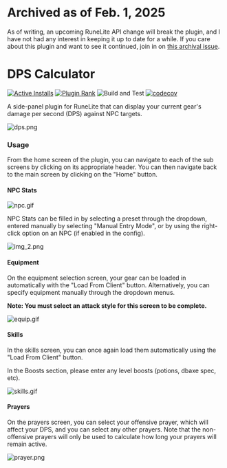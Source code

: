 # Archived as of Feb. 1, 2025

As of writing, an upcoming RuneLite API change will break the plugin, and I have not had any interest in keeping it up to date for a while. If you care about this plugin and want to see it continued, join in on [this archival issue](#136).

# DPS Calculator

[![Active Installs](http://img.shields.io/endpoint?url=https://api.runelite.net/pluginhub/shields/installs/plugin/dps-calculator)](https://runelite.net/plugin-hub/show/dps-calculator)
[![Plugin Rank](http://img.shields.io/endpoint?url=https://api.runelite.net/pluginhub/shields/rank/plugin/dps-calculator)](https://runelite.net/plugin-hub/show/dps-calculator)
![Build and Test](https://github.com/LlemonDuck/dps-calculator/actions/workflows/build_and_test.yml/badge.svg)
[![codecov](https://codecov.io/gh/LlemonDuck/dps-calculator/branch/master/graph/badge.svg)](https://codecov.io/gh/LlemonDuck/dps-calculator)

A side-panel plugin for RuneLite
that can display your current gear's
damage per second (DPS)
against NPC targets.

![dps.png](img/dps.png)

### Usage
From the home screen of the plugin,
you can navigate to each of the sub screens
by clicking on its appropriate header.
You can then navigate back to the main screen
by clicking on the "Home" button.

#### NPC Stats
![npc.gif](img/npc.gif)

NPC Stats can be filled in by 
selecting a preset through the dropdown,
entered manually by selecting "Manual Entry Mode",
or by using the right-click option on an NPC
(if enabled in the config).

![img_2.png](img/npc_minimenu.png)

#### Equipment

On the equipment selection screen,
your gear can be loaded in automatically
with the "Load From Client" button.
Alternatively, you can specify equipment manually
through the dropdown menus.

**Note: You must select an attack style
for this screen to be complete.**

![equip.gif](img/equip.gif)

#### Skills

In the skills screen,
you can once again load them automatically
using the "Load From Client" button.

In the Boosts section,
please enter any level boosts
(potions, dbaxe spec, etc).

![skills.gif](img/skills.gif)

#### Prayers

On the prayers screen,
you can select your offensive prayer,
which will affect your DPS,
and you can select any other prayers.
Note that the non-offensive prayers
will only be used to calculate 
how long your prayers will remain active.

![prayer.png](img/prayer.png)
